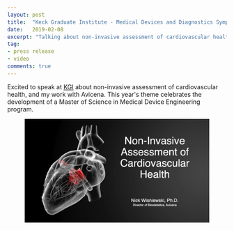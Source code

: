 ```yaml
---
layout: post
title:  "Keck Graduate Institute - Medical Devices and Diagnostics Symposium"
date:   2019-02-08
excerpt: "Talking about non-invasive assessment of cardiovascular health, and my work with Avicena."
tag:
- press release
- video
comments: true
---
```


Excited to speak at [KGI](https://www.kgi.edu/event/medical-devices-and-diagnostics-symposium/) about non-invasive assessment of cardiovascular health, and my work with Avicena. This year's theme celebrates the development of a Master of Science in Medical Device Engineering program.


<figure>
	<a href="https://www.kgi.edu/event/medical-devices-and-diagnostics-symposium/"><img src="../photos/KGI Avicena cover slide.jpg"></a>
</figure>

